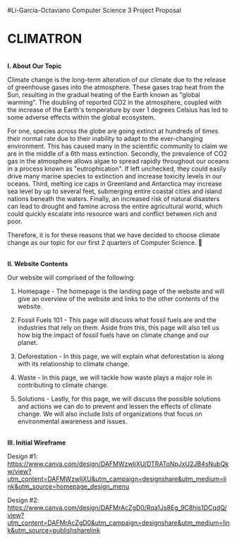 #Li-Garcia-Octaviano
Computer Science 3 Project Proposal

<h1> CLIMATRON </h1>

<br> <strong> I. About Our Topic </strong> <br>

Climate change is the long-term alteration of our climate due to the release of greenhouse gases into the atmosphere. These gases trap heat from the Sun, resulting in the gradual heating of the Earth known as "global warming". The doubling of reported CO2 in the atmosphere, coupled with the increase of the Earth's temperature by over 1 degrees Celsius has led to some adverse effects within the global ecosystem. 

For one, species across the globe are going extinct at hundreds of times their normal rate due to their inability to adapt to the ever-changing environment. This has caused many in the scientific community to claim we are in the middle of a 6th mass extinction. Secondly, the prevalence of CO2 gas in the atmosphere allows algae to spread rapidly throughout our oceans in a process known as "eutrophication". If left unchecked, they could easily drive many marine species to extinction and increase toxicity levels in our oceans. Third, melting ice caps in Greenland and Antarctica may increase sea level by up to several feet, submerging entire coastal cities and island nations beneath the waters. Finally, an increased risk of natural disasters can lead to drought and famine across the entire agricultural world, which could quickly escalate into resource wars and conflict between rich and poor.

Therefore, it is for these reasons that we have decided to choose climate change as our topic for our first 2 quarters of Computer Science. 👏

<br> <strong> **II. Website Contents** </strong> <br>

Our website will comprised of the following:

1. Homepage - The homepage is the landing page of the website and will give an overview of the website and links to the other contents of the website.

2. Fossil Fuels 101 - This page will discuss what fossil fuels are and the industries that rely on them. Aside from this, this page will also tell us how big the impact of fossil fuels have on climate change and our planet. 

3. Deforestation - In this page, we will explain what deforestation is along with its relationship to climate change. 

4. Waste - In this page, we will tackle how waste plays a major role in contributing to climate change.

5. Solutions - Lastly, for this page, we will discuss the possible solutions and actions we can do to prevent and lessen the effects of climate change. We will also include lists of organizations that focus on environmental awareness and issues.

<br> <strong> **III. Initial Wireframe** </strong> <br>

Design #1: https://www.canva.com/design/DAFMWzwljXU/DTRAToNpJxU2JB4sNubQkw/view?utm_content=DAFMWzwljXU&utm_campaign=designshare&utm_medium=link&utm_source=homepage_design_menu

Design #2: https://www.canva.com/design/DAFMrAcZgD0/Rqa1Js8Eg_9C8his1DCqdQ/view?utm_content=DAFMrAcZgD0&utm_campaign=designshare&utm_medium=link&utm_source=publishsharelink
